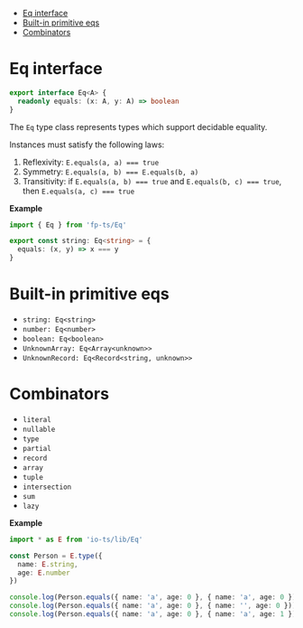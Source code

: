<!-- START doctoc generated TOC please keep comment here to allow auto update -->
<!-- DON'T EDIT THIS SECTION, INSTEAD RE-RUN doctoc TO UPDATE -->

- [Eq interface](#eq-interface)
- [Built-in primitive eqs](#built-in-primitive-eqs)
- [Combinators](#combinators)

<!-- END doctoc generated TOC please keep comment here to allow auto update -->

# Eq interface

```ts
export interface Eq<A> {
  readonly equals: (x: A, y: A) => boolean
}
```

The `Eq` type class represents types which support decidable equality.

Instances must satisfy the following laws:

1. Reflexivity: `E.equals(a, a) === true`
2. Symmetry: `E.equals(a, b) === E.equals(b, a)`
3. Transitivity: if `E.equals(a, b) === true` and `E.equals(b, c) === true`, then `E.equals(a, c) === true`

**Example**

```ts
import { Eq } from 'fp-ts/Eq'

export const string: Eq<string> = {
  equals: (x, y) => x === y
}
```

# Built-in primitive eqs

- `string: Eq<string>`
- `number: Eq<number>`
- `boolean: Eq<boolean>`
- `UnknownArray: Eq<Array<unknown>>`
- `UnknownRecord: Eq<Record<string, unknown>>`

# Combinators

- `literal`
- `nullable`
- `type`
- `partial`
- `record`
- `array`
- `tuple`
- `intersection`
- `sum`
- `lazy`

**Example**

```ts
import * as E from 'io-ts/lib/Eq'

const Person = E.type({
  name: E.string,
  age: E.number
})

console.log(Person.equals({ name: 'a', age: 0 }, { name: 'a', age: 0 })) // => true
console.log(Person.equals({ name: 'a', age: 0 }, { name: '', age: 0 })) // => false
console.log(Person.equals({ name: 'a', age: 0 }, { name: 'a', age: 1 })) // => false
```
